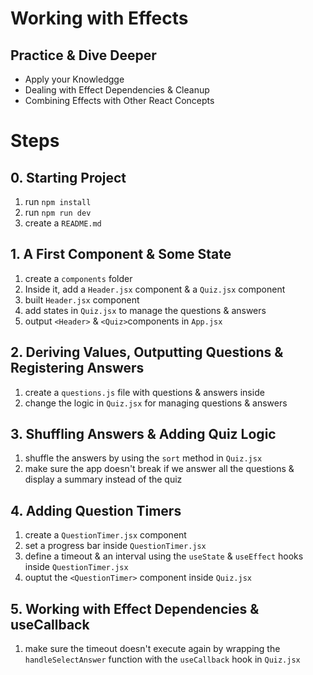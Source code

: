 # Working with Effects

## Practice & Dive Deeper

- Apply your Knowledgge
- Dealing with Effect Dependencies & Cleanup
- Combining Effects with Other React Concepts

# Steps

## 0. Starting Project

1. run `npm install`
2. run `npm run dev`
3. create a `README.md`

## 1. A First Component & Some State

1. create a `components` folder
2. Inside it, add a `Header.jsx` component & a `Quiz.jsx` component
3. built `Header.jsx` component
4. add states in `Quiz.jsx` to manage the questions & answers
5. output `<Header>` & `<Quiz>`components in `App.jsx`

## 2. Deriving Values, Outputting Questions & Registering Answers

1. create a `questions.js` file with questions & answers inside
2. change the logic in `Quiz.jsx` for managing questions & answers

## 3. Shuffling Answers & Adding Quiz Logic

1. shuffle the answers by using the `sort` method in `Quiz.jsx`
2. make sure the app doesn't break if we answer all the questions & display a summary instead of the quiz

## 4. Adding Question Timers

1. create a `QuestionTimer.jsx` component
2. set a progress bar inside `QuestionTimer.jsx`
3. define a timeout & an interval using the `useState` & `useEffect` hooks inside `QuestionTimer.jsx`
4. ouptut the `<QuestionTimer>` component inside `Quiz.jsx`

## 5. Working with Effect Dependencies & useCallback

1. make sure the timeout doesn't execute again by wrapping the `handleSelectAnswer` function with the `useCallback` hook in `Quiz.jsx`
